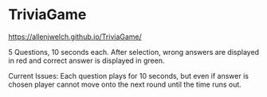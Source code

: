 # TriviaGame

https://allenjwelch.github.io/TriviaGame/


5 Questions, 10 seconds each. 
After selection, wrong answers are displayed in red and correct answer is displayed in green. 

Current Issues:
  Each question plays for 10 seconds, but even if answer is chosen player cannot move onto the next round until the time runs out. 
